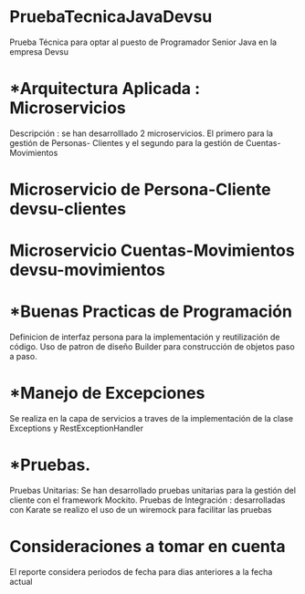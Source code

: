 # PruebaTecnicaJavaDevsu
Prueba Técnica para optar al puesto de Programador Senior Java en la empresa Devsu
# *Arquitectura Aplicada : Microservicios
  Descripción : se han desarrolllado 2 microservicios. El primero para la gestión de Personas- Clientes y el segundo para la gestión de Cuentas-Movimientos
  # Microservicio de Persona-Cliente devsu-clientes 
  # Microservicio Cuentas-Movimientos devsu-movimientos 
# *Buenas Practicas de Programación
  Definicion de interfaz persona para la implementación y reutilización de código.
  Uso de patron de diseño Builder para construcción de objetos paso a paso.  
# *Manejo de Excepciones
  Se realiza en la capa de servicios a traves de la implementación de la clase Exceptions y RestExceptionHandler

# *Pruebas.
  Pruebas Unitarias: Se han desarrollado pruebas unitarias para la gestión del cliente con el framework Mockito.
  Pruebas de Integración : desarrolladas con Karate se realizo el uso de un wiremock para facilitar las pruebas 
# Consideraciones a tomar en cuenta
El reporte considera periodos de fecha para dias anteriores a la fecha actual
